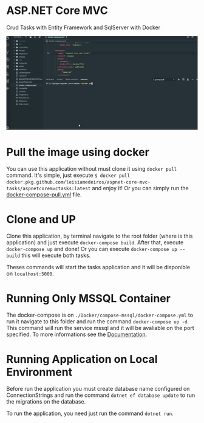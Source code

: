 # ASP.NET Core MVC

Crud Tasks with Entity Framework and SqlServer with Docker  

![application](/images/taskslive.gif)

# Pull the image using docker
You can use this application without must clone it using `docker pull` command. It's simple, just execute `$ docker pull docker.pkg.github.com/leisiamedeiros/aspnet-core-mvc-tasks/aspnetcoremvctasks:latest` and enjoy it! Or you can simply run the [docker-compose-pull.yml](docker-compose-pull.yml) file.


# Clone and UP

Clone this application, by terminal navigate to the root folder (where is this application) and just execute `docker-compose build`. After that, execute `docker-compose up` and done! Or you can execute `docker-compose up --build` this will execute both tasks.

Theses commands will start the tasks application and it will be disponible on `localhost:5000`.

# Running Only MSSQL Container

The docker-compose is on `./Docker/compose-mssql/docker-compose.yml` to run it navigate to this folder and run the command `docker-compose up -d`. This command will run the service mssql and it will be avaliable on the port specified.
To more informations see the [Documentation](https://hub.docker.com/_/microsoft-mssql-server).

# Running Application on Local Environment

Before run the application you must create database name configured on ConnectionStrings and run the command `dotnet ef database update` to run the migrations on the database.  

To run the application, you need just run the command `dotnet run`.